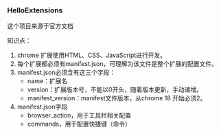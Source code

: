 ### HelloExtensions

这个项目来源于官方文档

知识点：

1. chrome 扩展使用HTML、CSS、JavaScript进行开发。
2. 每个扩展都必须有manifest.json，可理解为该文件是整个扩展的配置文件。
3. manifest.json必须含有这三个字段：
   - name：扩展名
   - version：扩展版本号，不能以0开头，随着版本更新，手动递增。
   - manifest_version：manifest文件版本，从chrome 18 开始必须2。
4. manifest.json字段
    - browser_action，用于工具栏相关配置
    - commands，用于配置快捷键（命令）